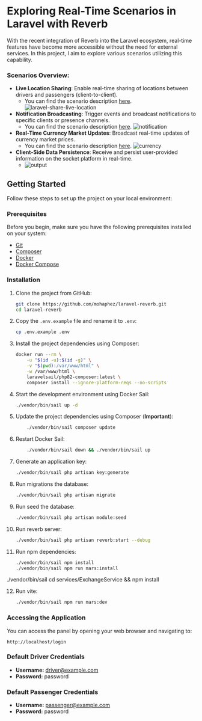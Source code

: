 # Exploring Real-Time Scenarios in Laravel with Reverb

With the recent integration of Reverb into the Laravel ecosystem, real-time features have become more accessible without the need for external services. In this project, I aim to explore various scenarios utilizing this capability.

### Scenarios Overview:

- **Live Location Sharing**: Enable real-time sharing of locations between drivers and passengers (client-to-client).
  - You can find the scenario description [here](https://medium.com/devops-dev/live-location-sharing-with-laravel-and-reverb-7c3b8c54bc0d).
      ![laravel-share-live-location](https://github.com/mohaphez/laravel-reverb/assets/20874565/d949f3e0-12a6-42a2-accf-bffeb377c57f)
- **Notification Broadcasting**: Trigger events and broadcast notifications to specific clients or presence channels.
   - You can find the scenario description [here](https://hessam-dev.medium.com/broadcast-notification-to-authorized-user-64dc05f7a427).
![notification](https://github.com/mohaphez/laravel-reverb/assets/20874565/95adb257-5719-42cd-b6e0-e260ade75a57)
- **Real-Time Currency Market Updates**: Broadcast real-time updates of currency market prices.
  - You can find the scenario description [here](https://hessam-dev.medium.com/seamless-integration-node-js-redis-laravel-and-reverb-for-real-time-exchange-data-3b2c21ee7dfb).
    ![currency](https://github.com/mohaphez/laravel-reverb/assets/20874565/add09a97-a655-462f-8cbe-15f2a87df106)
- **Client-Side Data Persistence**: Receive and persist user-provided information on the socket platform in real-time.
  - ![output](https://github.com/user-attachments/assets/c131be96-e38b-46ab-9306-9256bbcc8c57)


## Getting Started

Follow these steps to set up the project on your local environment:

### Prerequisites

Before you begin, make sure you have the following prerequisites installed on your system:

-   [Git](https://git-scm.com/)
-   [Composer](https://getcomposer.org/)
-   [Docker](https://www.docker.com/)
-   [Docker Compose](https://docs.docker.com/compose/)

### Installation

1. Clone the project from GitHub:

    ```bash
    git clone https://github.com/mohaphez/laravel-reverb.git
    cd laravel-reverb
    ```

2. Copy the `.env.example` file and rename it to `.env`:

    ```bash
    cp .env.example .env
    ```

3. Install the project dependencies using Composer:

    ```bash
    docker run --rm \
        -u "$(id -u):$(id -g)" \
        -v "$(pwd):/var/www/html" \
        -w /var/www/html \
        laravelsail/php82-composer:latest \
        composer install --ignore-platform-reqs --no-scripts
    ```

4. Start the development environment using Docker Sail:

    ```bash
    ./vendor/bin/sail up -d
    ```

5. Update the project dependencies using Composer (**Important**):

    ```bash
        ./vendor/bin/sail composer update
    ```

6. Restart Docker Sail:

    ```bash
        ./vendor/bin/sail down && ./vendor/bin/sail up
    ```

7. Generate an application key:

    ```bash
    ./vendor/bin/sail php artisan key:generate
    ```

8. Run migrations the database:

    ```bash
    ./vendor/bin/sail php artisan migrate
    ```

9. Run seed the database:

    ```bash
    ./vendor/bin/sail php artisan module:seed
    ```

10. Run reverb server:

    ```bash
    ./vendor/bin/sail php artisan reverb:start --debug
    ```

11. Run npm dependencies:

    ```bash
    ./vendor/bin/sail npm install 
    ./vendor/bin/sail npm run mars:install 
   ./vendor/bin/sail cd services/ExchangeService && npm  install
   
12. Run vite:

    ```bash
    ./vendor/bin/sail npm run mars:dev
    ```
### Accessing the Application

You can access the panel by opening your web browser and navigating to:

```
http://localhost/login
```

### Default Driver Credentials

-   **Username:** driver@example.com
-   **Password:** password

### Default Passenger Credentials

-   **Username:** passenger@example.com
-   **Password:** password
